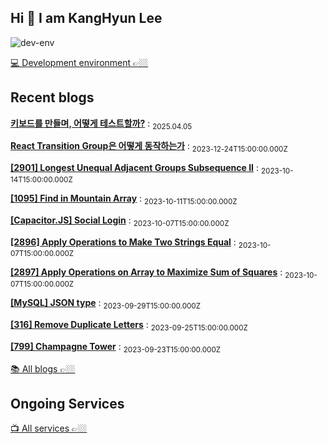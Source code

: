 
## Hi 👋 I am KangHyun Lee

![dev-env](./public/preview.png)

[💻 Development environment 👉🏼](https://github.com/dorage/dev-env)


## Recent blogs

<!-- start_recent_blogs -->
**[키보드를 만들며, 어떻게 테스트할까?](./blogs/%EC%96%B4%EB%96%BB%EA%B2%8C%20%ED%85%8C%EC%8A%A4%ED%8A%B8%ED%95%A0%EA%B9%8C.md)**
: <sub>2025.04.05</sub>

**[React Transition Group은 어떻게 동작하는가](./blogs/0c7d0c27-0373-4d32-ad47-b57bf593742b.md)**
: <sub>2023-12-24T15:00:00.000Z</sub>

**[[2901] Longest Unequal Adjacent Groups Subsequence II](./blogs/15332479-2d5d-4e3b-9111-da6f0e9e5c85.md)**
: <sub>2023-10-14T15:00:00.000Z</sub>

**[[1095] Find in Mountain Array](./blogs/d22cbf1e-b2fb-426d-9f7c-06ba255a39c9.md)**
: <sub>2023-10-11T15:00:00.000Z</sub>

**[[Capacitor.JS] Social Login](./blogs/1d390324-4d38-4fe1-8ec4-b0da4af83795.md)**
: <sub>2023-10-07T15:00:00.000Z</sub>

**[[2896] Apply Operations to Make Two Strings Equal](./blogs/62380a06-fbe2-4635-9bf9-ffb95bb9919a.md)**
: <sub>2023-10-07T15:00:00.000Z</sub>

**[[2897] Apply Operations on Array to Maximize Sum of Squares](./blogs/b342c79a-20b1-4445-a9ea-eb768239b972.md)**
: <sub>2023-10-07T15:00:00.000Z</sub>

**[[MySQL] JSON type](./blogs/94c77077-edce-45e7-9954-022acdca1752.md)**
: <sub>2023-09-29T15:00:00.000Z</sub>

**[[316] Remove Duplicate Letters](./blogs/6fbaef6d-9e32-4a06-a9ef-86d032324891.md)**
: <sub>2023-09-25T15:00:00.000Z</sub>

**[[799] Champagne Tower](./blogs/23938db1-7c0a-495b-b133-98f59735dc0c.md)**
: <sub>2023-09-23T15:00:00.000Z</sub>
<!-- end_recent_blogs -->

[📚 All blogs 👉🏼](/blogs/README.md)

## Ongoing Services

[📺 All services 👉🏼](/services/README.md)
